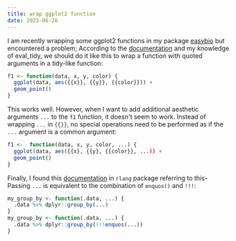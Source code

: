 ```yaml
---
title: wrap ggplot2 function
date: 2023-06-26
---
```


I am recently wrapping some ggplot2 functions in my package [easybio](https://github.com/snowGlint/easybio) but encountered a problem; According to the [documentation](https://ggplot2-book.org/programming.html#introduction) and my knowledge of eval_tidy, we should do it like this to wrap a function with quoted arguments in a tidy-like function:

```r
f1 <- function(data, x, y, color) {
  ggplot(data, aes({{x}}, {{y}}, {{color}})) +
  geom_point()
}
```

This works well. However, when I want to add additional aesthetic arguments `...` to the `f1` function, it doesn't seem to work. Instead of wrapping `...` in `{{}}`, no special operations need to be performed as if the `...` argument is a common argument:

```r
f1 <-  function(data, x, y, color, ...) {
  ggplot(data, aes({{x}, {{y}, {{color}}, ...)) +
  geom_point()
}
```

Finally, I found this [documentation](https://rlang.r-lib.org/reference/topic-metaprogramming.html#forwarding-patterns) in `rlang` package referring to this-Passing `...` is equivalent to the combination of `enquos()` and `!!!`:

```r
my_group_by <- function(.data, ...) {
  .data %>% dplyr::group_by(...)
}
my_group_by <- function(.data, ...) {
  .data %>% dplyr::group_by(!!!enquos(...))
}
```
